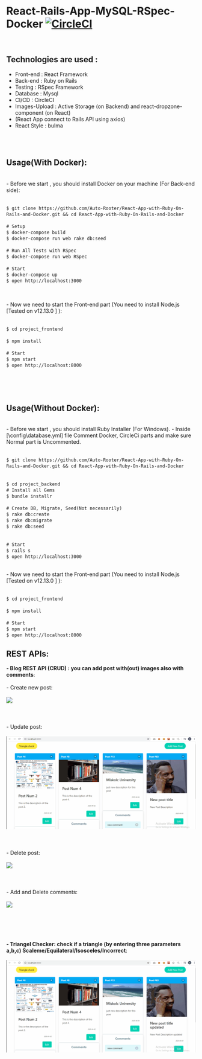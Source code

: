 # React-Rails-App-MySQL-RSpec-Docker [![CircleCI](https://circleci.com/gh/Auto-Rooter/React-App-with-Ruby-On-Rails-and-Docker/tree/master.svg?style=svg)](https://circleci.com/gh/Auto-Rooter/React-App-with-Ruby-On-Rails-and-Docker/tree/master)
<br>

## Technologies are used :
  - Front-end : React Framework
  - Back-end : Ruby on Rails
  - Testing : RSpec Framework
  - Database : Mysql
  - CI/CD : CircleCI
  - Images-Upload : Active Storage (on Backend) and react-dropzone-component (on React)
  - (React App connect to Rails API using axios)
  - React Style : bulma

<br><br>

## Usage(With Docker):
<br>
- Before we start , you should install Docker on your machine (For Back-end side):
<br><br>

```shell
$ git clone https://github.com/Auto-Rooter/React-App-with-Ruby-On-Rails-and-Docker.git && cd React-App-with-Ruby-On-Rails-and-Docker

# Setup
$ docker-compose build
$ docker-compose run web rake db:seed

# Run All Tests with RSpec
$ docker-compose run web RSpec

# Start
$ docker-compose up 
$ open http://localhost:3000


```
<br>
- Now we need to start the Front-end part (You need to install Node.js [Tested on v12.13.0 ] ):
<br><br>

```shell
$ cd project_frontend

$ npm install

# Start
$ npm start
$ open http://localhost:8000

```
<br><br><br>

## Usage(Without Docker):
<br>
- Before we start , you should install Ruby Installer  (For Windows).
- Inside [\config\database.yml] file Comment Docker, CircleCi parts and make sure Normal part is Uncommented.
<br><br>

```shell
$ git clone https://github.com/Auto-Rooter/React-App-with-Ruby-On-Rails-and-Docker.git && cd React-App-with-Ruby-On-Rails-and-Docker


$ cd project_backend
# Install all Gems
$ bundle installr

# Create DB, Migrate, Seed(Not necessarily) 
$ rake db:create
$ rake db:migrate
$ rake db:seed


# Start
$ rails s
$ open http://localhost:3000

```
<br>
- Now we need to start the Front-end part (You need to install Node.js [Tested on v12.13.0 ] ):
<br><br>

```shell
$ cd project_frontend

$ npm install

# Start
$ npm start
$ open http://localhost:8000

```


## REST APIs:
   **- Blog REST API (CRUD) : you can add post with(out) images also with comments**:<br>
    <br>
    - Create new post:<br>
    <br>
        ![](imgs/create.gif)
    <br>
    <br>
    <br>
    <br>
    - Update post:<br>
    <br>
        ![](imgs/update.gif)
    <br>
    <br>
    <br>
    <br>
    - Delete post:<br>
    <br>
        ![](imgs/delete.gif)
    <br>
    <br>
    <br>
    <br>
    - Add and Delete comments:<br><br>
        ![](imgs/comments.gif)
    <br>
    <br>
    <br>
    <br>
    <br>
    <br>
  **- Triangel Checker: check if a triangle (by entering three parameters a,b,c) Scaleme/Equilateral/Isosceles/Incorrect**:<br>
  <br>
        ![](imgs/triangle.gif)
    <br>
    <br>